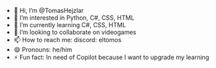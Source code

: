 - 👋 Hi, I’m @TomasHejzlar
- 👀 I’m interested in Python, C#, CSS, HTML
- 🌱 I’m currently learning C#, CSS, HTML
- 💞️ I’m looking to collaborate on videogames
- 📫 How to reach me: discord: eltomos
- 😄 Pronouns: he/him
- ⚡ Fun fact: In need of Copilot because I want to upgrade my learning
